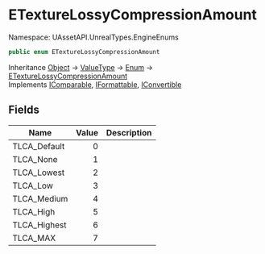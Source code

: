 # ETextureLossyCompressionAmount

Namespace: UAssetAPI.UnrealTypes.EngineEnums

```csharp
public enum ETextureLossyCompressionAmount
```

Inheritance [Object](https://docs.microsoft.com/en-us/dotnet/api/system.object) → [ValueType](https://docs.microsoft.com/en-us/dotnet/api/system.valuetype) → [Enum](https://docs.microsoft.com/en-us/dotnet/api/system.enum) → [ETextureLossyCompressionAmount](./uassetapi.unrealtypes.engineenums.etexturelossycompressionamount.md)<br>
Implements [IComparable](https://docs.microsoft.com/en-us/dotnet/api/system.icomparable), [IFormattable](https://docs.microsoft.com/en-us/dotnet/api/system.iformattable), [IConvertible](https://docs.microsoft.com/en-us/dotnet/api/system.iconvertible)

## Fields

| Name | Value | Description |
| --- | --: | --- |
| TLCA_Default | 0 |  |
| TLCA_None | 1 |  |
| TLCA_Lowest | 2 |  |
| TLCA_Low | 3 |  |
| TLCA_Medium | 4 |  |
| TLCA_High | 5 |  |
| TLCA_Highest | 6 |  |
| TLCA_MAX | 7 |  |
